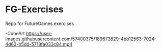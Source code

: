 # FG-Exercises
 Repo for FutureGames exercises
 
 
 
-CubeArt
https://user-images.githubusercontent.com/57400375/189673829-4bb12563-7024-4d62-b5dd-5718fa033c84.mp4

